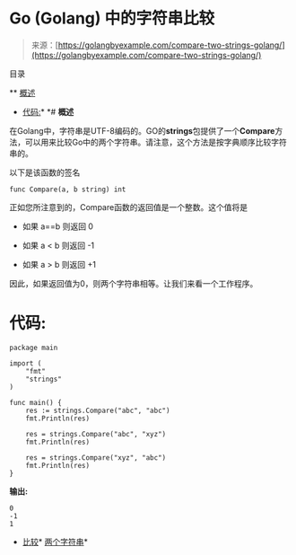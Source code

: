 <!--yml

类别: 未分类

日期：2024-10-13 06:11:51

-->

# Go (Golang) 中的字符串比较

> 来源：[https://golangbyexample.com/compare-two-strings-golang/](https://golangbyexample.com/compare-two-strings-golang/)

目录

**   [概述](#Overview "概述")

+   [代码:](#Code "代码:")*  *# **概述**

在Golang中，字符串是UTF-8编码的。GO的**strings**包提供了一个**Compare**方法，可以用来比较Go中的两个字符串。请注意，这个方法是按字典顺序比较字符串的。

以下是该函数的签名

```
func Compare(a, b string) int
```

正如您所注意到的，Compare函数的返回值是一个整数。这个值将是

+   如果 a==b 则返回 0

+   如果 a < b 则返回 -1

+   如果 a > b 则返回 +1

因此，如果返回值为0，则两个字符串相等。让我们来看一个工作程序。

# **代码:**

```
package main

import (
    "fmt"
    "strings"
)

func main() {
    res := strings.Compare("abc", "abc")
    fmt.Println(res)

    res = strings.Compare("abc", "xyz")
    fmt.Println(res)

    res = strings.Compare("xyz", "abc")
    fmt.Println(res)
}
```

**输出:**

```
0
-1
1
```

+   [比较](https://golangbyexample.com/tag/compare/)*   [两个字符串](https://golangbyexample.com/tag/two-strings/)*
